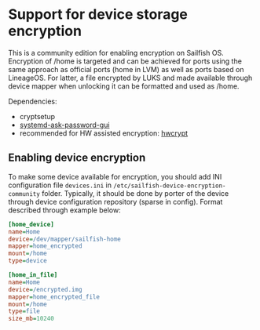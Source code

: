 # Support for device storage encryption

This is a community edition for enabling encryption on Sailfish
OS. Encryption of /home is targeted and can be achieved for ports
using the same approach as official ports (home in LVM) as well as
ports based on LineageOS. For latter, a file encrypted by LUKS and
made available through device mapper when unlocking it can be
formatted and used as /home.

Dependencies:
- cryptsetup
- [systemd-ask-password-gui](https://github.com/sailfishos-open/systemd-ask-password-gui)
- recommended for HW assisted encryption: [hwcrypt](https://github.com/sailfishos-open/hwcrypt)


## Enabling device encryption

To make some device available for encryption, you should add INI
configuration file `devices.ini` in
`/etc/sailfish-device-encryption-community` folder. Typically, it
should be done by porter of the device through device configuration
repository (sparse in config). Format described through example below:

```INI
[home_device]
name=Home
device=/dev/mapper/sailfish-home
mapper=home_encrypted
mount=/home
type=device

[home_in_file]
name=Home
device=/encrypted.img
mapper=home_encrypted_file
mount=/home
type=file
size_mb=10240
```